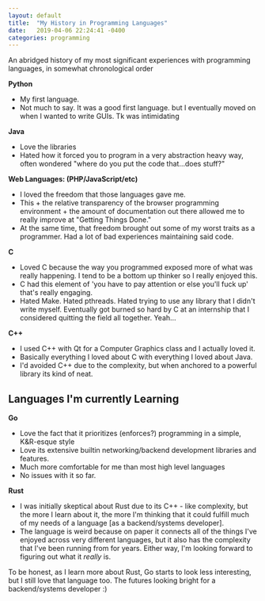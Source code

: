 ```yaml
---
layout: default
title:  "My History in Programming Languages"
date:   2019-04-06 22:24:41 -0400
categories: programming 
---
```

An abridged history of my most significant experiences with 
programming languages, in somewhat chronological order 

**Python** 
- My first language. 
- Not much to say. It was a good first language. but 
  I eventually moved on when I wanted to write 
  GUIs. Tk was intimidating
  
**Java** 
- Love the libraries
- Hated how it forced you to program in a very abstraction 
  heavy way, often wondered "where do you put the code 
  that...does stuff?"
    
**Web Languages: (PHP/JavaScript/etc)** 
- I loved the freedom that those languages gave me. 
- This + the relative transparency of the
  browser programming environment + the amount of documentation 
  out there allowed me to really improve at "Getting Things Done."
- At the same time, that freedom brought out 
  some of my worst traits as a programmer. 
  Had a lot of bad experiences maintaining said code.  
  
**C**  
- Loved C because the way you programmed exposed more 
  of what was really happening. I tend to be a bottom up 
  thinker so I really enjoyed this. 
- C had this element of 'you have to pay attention or else
  you'll fuck up' that's really engaging. 
- Hated Make. Hated pthreads. Hated trying to use any
  library that I didn't write myself. Eventually got burned 
  so hard by C at an internship that I considered quitting 
  the field all together. Yeah...
  
**C++**
- I used C++ with Qt for a Computer Graphics class
  and I actually loved it. 
- Basically everything I loved about C with everything 
  I loved about Java. 
- I'd avoided C++ due to the complexity, but when anchored
  to a powerful library its kind of neat. 

## Languages I'm currently Learning

**Go**
- Love the fact that it prioritizes (enforces?) programming 
  in a simple, K&R-esque style 
- Love its extensive builtin networking/backend development libraries
  and features.
- Much more comfortable for me than most high level languages 
- No issues with it so far. 

**Rust**
- I was initially skeptical about Rust due to  its C++ - like complexity,
  but the more I learn  about it, the more I'm thinking that it could fulfill much
  of my needs of a language [as a backend/systems developer]. 
- The language is weird because on paper it connects all of the things I've enjoyed across very different languages,  but it also has the complexity that I've been running from for years. Either way, I'm looking forward to figuring out what it *really* is.  
    
To be honest, as I learn more about Rust, Go starts to look less interesting, 
but I still love that language too. The futures looking bright
for a backend/systems developer :) 


